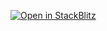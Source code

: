 [![Open in StackBlitz](https://developer.stackblitz.com/img/open_in_stackblitz.svg)](https://stackblitz.com/github/pikaqi-dot/vue_learning/tree/main/xixi?title=加油)
